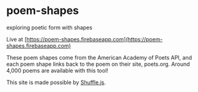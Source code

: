 # poem-shapes
exploring poetic form with shapes

Live at [https://poem-shapes.firebaseapp.com](https://poem-shapes.firebaseapp.com)

These poem shapes come from the American Academy of Poets API, and each poem shape links back to the poem on their site, poets.org. Around 4,000 poems are available with this tool!

This site is made possible by [Shuffle.js](https://vestride.github.io/Shuffle/).
